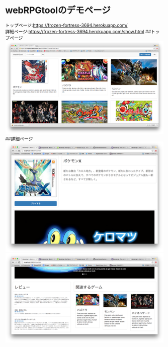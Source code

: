 # webRPGtoolのデモページ
トップページ:https://frozen-fortress-3694.herokuapp.com/  
詳細ページ:https://frozen-fortress-3694.herokuapp.com/show.html
##トップページ
![](public/image/top.png)
##詳細ページ
![](public/image/buttom.png)
![](public/image/show_buttom.png)
